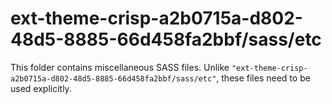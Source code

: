 # ext-theme-crisp-a2b0715a-d802-48d5-8885-66d458fa2bbf/sass/etc

This folder contains miscellaneous SASS files. Unlike `"ext-theme-crisp-a2b0715a-d802-48d5-8885-66d458fa2bbf/sass/etc"`, these files
need to be used explicitly.
